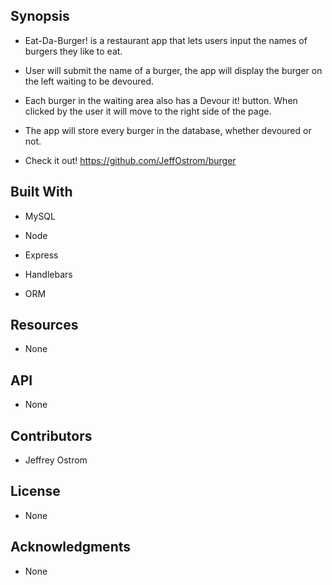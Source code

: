 Synopsis
-------------------------------------------------------------------------------------

- Eat-Da-Burger! is a restaurant app that lets users input the names of burgers they 
  like to eat.

- User will submit the name of a burger, the app will display the burger on the left 
  waiting to be devoured.

- Each burger in the waiting area also has a Devour it! button. When clicked by the user
  it will move to the right side of the page. 

- The app will store every burger in the database, whether devoured or not.  

- Check it out! https://github.com/JeffOstrom/burger

Built With
-------------------------------------------------------------------------------------

- MySQL

- Node

- Express

- Handlebars

- ORM

Resources
-------------------------------------------------------------------------------------

- None

API
-------------------------------------------------------------------------------------

- None 

Contributors
-------------------------------------------------------------------------------------

- Jeffrey Ostrom

License
-------------------------------------------------------------------------------------

- None

Acknowledgments
-------------------------------------------------------------------------------------
- None